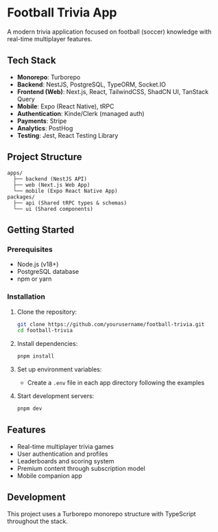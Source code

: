# Football Trivia App

A modern trivia application focused on football (soccer) knowledge with real-time multiplayer features.

## Tech Stack

- **Monorepo**: Turborepo
- **Backend**: NestJS, PostgreSQL, TypeORM, Socket.IO
- **Frontend (Web)**: Next.js, React, TailwindCSS, ShadCN UI, TanStack Query
- **Mobile**: Expo (React Native), tRPC
- **Authentication**: Kinde/Clerk (managed auth)
- **Payments**: Stripe
- **Analytics**: PostHog
- **Testing**: Jest, React Testing Library

## Project Structure

```
apps/
  ├── backend (NestJS API)
  ├── web (Next.js Web App)
  └── mobile (Expo React Native App)
packages/
  ├── api (Shared tRPC types & schemas)
  └── ui (Shared components)
```

## Getting Started

### Prerequisites

- Node.js (v18+)
- PostgreSQL database
- npm or yarn

### Installation

1. Clone the repository:

   ```bash
   git clone https://github.com/yourusername/football-trivia.git
   cd football-trivia
   ```

2. Install dependencies:

   ```bash
   pnpm install
   ```

3. Set up environment variables:
   - Create a `.env` file in each app directory following the examples

4. Start development servers:

   ```bash
   pnpm dev
   ```

## Features

- Real-time multiplayer trivia games
- User authentication and profiles
- Leaderboards and scoring system
- Premium content through subscription model
- Mobile companion app

## Development

This project uses a Turborepo monorepo structure with TypeScript throughout the stack. 
